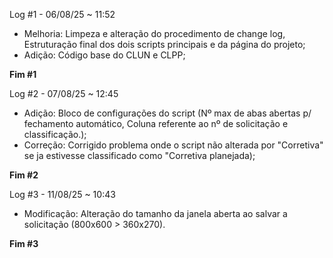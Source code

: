 Log #1 - 06/08/25 ~ 11:52

* Melhoria: Limpeza e alteração do procedimento de change log, Estruturação final dos dois scripts principais e da página do projeto;
* Adição: Código base do CLUN e CLPP;

**Fim #1**

Log #2 - 07/08/25 ~ 12:45

* Adição: Bloco de configurações do script (Nº max de abas abertas p/ fechamento automático, Coluna referente ao nº de solicitação e classificação.);
* Correção: Corrigido problema onde o script não alterada por "Corretiva" se ja estivesse classificado como "Corretiva planejada);

**Fim #2**

Log #3 - 11/08/25 ~ 10:43

* Modificação: Alteração do tamanho da janela aberta ao salvar a solicitação (800x600 > 360x270).

**Fim #3**
